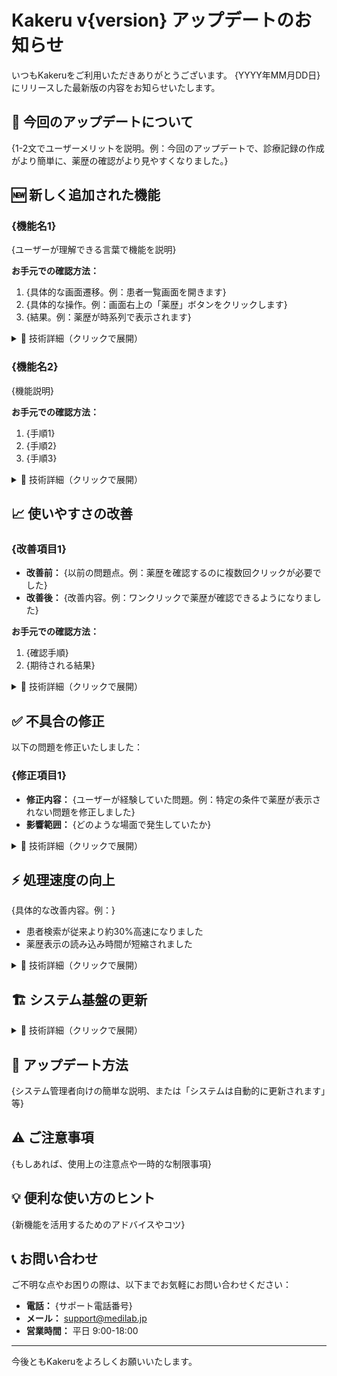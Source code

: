 # Kakeru v{version} アップデートのお知らせ

いつもKakeruをご利用いただきありがとうございます。
{YYYY年MM月DD日}にリリースした最新版の内容をお知らせいたします。

## 📢 今回のアップデートについて
{1-2文でユーザーメリットを説明。例：今回のアップデートで、診療記録の作成がより簡単に、薬歴の確認がより見やすくなりました。}

## 🆕 新しく追加された機能

### {機能名1}
{ユーザーが理解できる言葉で機能を説明}

**お手元での確認方法：**
1. {具体的な画面遷移。例：患者一覧画面を開きます}
2. {具体的な操作。例：画面右上の「薬歴」ボタンをクリックします}
3. {結果。例：薬歴が時系列で表示されます}

<details>
<summary>🔧 技術詳細（クリックで展開）</summary>

- 実装PR: yakureki-front#326, yakureki-back#463
- 主な変更:
  - AIによるSOAP改善提案エンジンの実装
  - フローティングウィジェットUI
  - リアルタイム処理のためのWebSocket導入
- パフォーマンス: 提案生成時間 5秒→0.5秒

</details>

### {機能名2}
{機能説明}

**お手元での確認方法：**
1. {手順1}
2. {手順2}
3. {手順3}

<details>
<summary>🔧 技術詳細（クリックで展開）</summary>

- 実装PR: {PR番号}
- 技術的な実装内容

</details>

## 📈 使いやすさの改善

### {改善項目1}
- **改善前：** {以前の問題点。例：薬歴を確認するのに複数回クリックが必要でした}
- **改善後：** {改善内容。例：ワンクリックで薬歴が確認できるようになりました}

**お手元での確認方法：**
1. {確認手順}
2. {期待される結果}

<details>
<summary>🔧 技術詳細（クリックで展開）</summary>

- 関連PR: {PR番号}
- 改善内容の技術的説明

</details>

## ✅ 不具合の修正

以下の問題を修正いたしました：

### {修正項目1}
- **修正内容：** {ユーザーが経験していた問題。例：特定の条件で薬歴が表示されない問題を修正しました}
- **影響範囲：** {どのような場面で発生していたか}

<details>
<summary>🔧 技術詳細（クリックで展開）</summary>

- 修正PR: {PR番号}
- 原因: {技術的な原因}
- 対策: {実施した技術的対策}

</details>

## ⚡ 処理速度の向上

{具体的な改善内容。例：}
- 患者検索が従来より約30%高速になりました
- 薬歴表示の読み込み時間が短縮されました

<details>
<summary>🔧 技術詳細（クリックで展開）</summary>

- **データベース最適化**
  - PostgreSQL 17へのアップグレード (#475)
  - インデックスの最適化
  - N+1問題の解消 (#463)
- **測定結果**
  - 患者検索: 平均1.5秒 → 1.0秒
  - 薬歴表示: 平均3.0秒 → 1.8秒

</details>

## 🏗️ システム基盤の更新

<details>
<summary>🔧 技術詳細（クリックで展開）</summary>

このセクションは技術者向けの情報です。

### インフラ・依存関係
- PostgreSQL 15 → 17
- Node.js 18 → 20
- uvパッケージマネージャーへの移行 (#442)

### セキュリティ
- 脆弱性のある依存関係の更新
- CSP（Content Security Policy）の強化
- ログ出力の最適化（console.log削除）

### アーキテクチャ
- yakurekiモデルのリファクタリング (#450)
- 共通コンポーネントの統一
- TypeScript strict modeの適用

</details>

## 🔄 アップデート方法

{システム管理者向けの簡単な説明、または「システムは自動的に更新されます」等}

## ⚠️ ご注意事項

{もしあれば、使用上の注意点や一時的な制限事項}

## 💡 便利な使い方のヒント

{新機能を活用するためのアドバイスやコツ}

## 📞 お問い合わせ

ご不明な点やお困りの際は、以下までお気軽にお問い合わせください：

- **電話：** {サポート電話番号}
- **メール：** support@medilab.jp
- **営業時間：** 平日 9:00-18:00

---

今後ともKakeruをよろしくお願いいたします。
